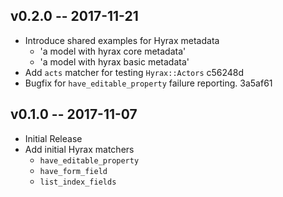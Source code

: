 
v0.2.0 -- 2017-11-21
--------------------

 - Introduce shared examples for Hyrax metadata
   - 'a model with hyrax core metadata'
   - 'a model with hyrax basic metadata'
 - Add `acts` matcher for testing `Hyrax::Actors` c56248d
 - Bugfix for `have_editable_property` failure reporting. 3a5af61

v0.1.0 -- 2017-11-07
--------------------

 - Initial Release
 - Add initial Hyrax matchers
    - `have_editable_property`
    - `have_form_field`
    - `list_index_fields`
